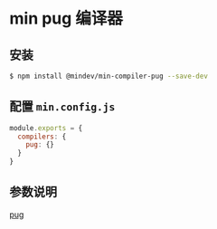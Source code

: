 # min pug 编译器

## 安装

``` bash
$ npm install @mindev/min-compiler-pug --save-dev
```


## 配置 `min.config.js`

``` js
module.exports = {
  compilers: {
    pug: {}
  }
}
```

## 参数说明

[pug](https://github.com/pugjs/pug)
